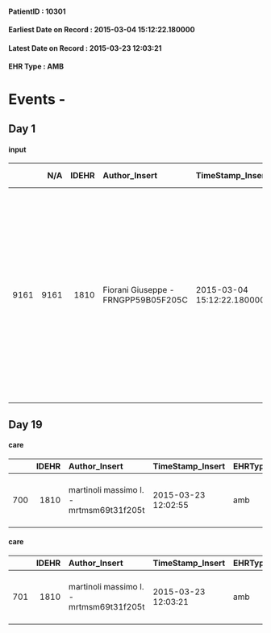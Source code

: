 
#### PatientID : 10301
#### Earliest Date on Record : 2015-03-04 15:12:22.180000
#### Latest Date on Record : 2015-03-23 12:03:21
#### EHR Type : AMB

# Events - 

## Day 1

#### input
|      |    N/A |   IDEHR | Author_Insert                       | TimeStamp_Insert           | EHRType   |   PatientID |   IDDigitalSignDocument | persone_vicine   |   Unnamed: 0_x.1 |   IDANAMNESI_SOCIALE | Patient   | FamigliaAltro   | Paziente_T   | FamigliaAltro_T   |   Non_Rilevabile_x.1 | Note_Non_Rilevabile_x.1   | opt_Problemi   | Note_I                                                                                                                                                                                                                               | chk_contr_sintomi   | chk_competenza                                 | opt_paziente_a   | opt_famiglia_a   | opt_adeguatezza   | opt_paziente_solo   | ds_note_con                                                                                                                                                                                                                              | ds_familiari_coinv   | opt_necessario   | opt_presente   | opt_risorse_ec   | opt_paziente_psi   | opt_Ins_vol   | opt_inv_civile   |   invalidita_perc | Needs               | Domestic partnership           | opt_disponibilita_f   | opt_indennita_acc   | opt_famiglia_psi   | opt_disponibilit_paz   |
|-----:|-------:|--------:|:------------------------------------|:---------------------------|:----------|------------:|------------------------:|:-----------------|-----------------:|---------------------:|:----------|:----------------|:-------------|:------------------|---------------------:|:--------------------------|:---------------|:-------------------------------------------------------------------------------------------------------------------------------------------------------------------------------------------------------------------------------------|:--------------------|:-----------------------------------------------|:-----------------|:-----------------|:------------------|:--------------------|:-----------------------------------------------------------------------------------------------------------------------------------------------------------------------------------------------------------------------------------------|:---------------------|:-----------------|:---------------|:-----------------|:-------------------|:--------------|:-----------------|------------------:|:--------------------|:-------------------------------|:----------------------|:--------------------|:-------------------|:-----------------------|
| 9161 |   9161 |    1810 | Fiorani Giuseppe - FRNGPP59B05F205C | 2015-03-04 15:12:22.180000 | AMB       |       10301 |                   28877 | N/A              |              573 |                  369 | Si#1      | Si#1            | No#0         | Si#1              |                    0 | NR                        | No#0           | Il pz √® stato informato della diagnosi oncologica ma ha scarsa cognizione della gravit√†.Le figlie sono informate della malattia oncologica e della sua progressione;mi sembrano congruenti ad un percorso di sole cure palliative. | controllo sintomi#0 | competenza/capacit√† assistenziale caregiver#0 | Indefinite#2     | Congruenti#1     | Si#1              | No#0                | Il pz vive con la moglie Maria Teresa di aa 83,la quale √® portatrice di 5 by pass AOCO. Dal luned√¨ al venerd√¨ nella fascia oraria 8/16,√® presente una badante. due figlie fuori casa, una delle quali abita nello stesso caseggiato. | la figlia Anna Rosa  | Si#1             | Si#1           | Adeguate#1       | No#0               | No#0          | Si#1             |               100 | Clinici#0;Sociali#1 | Coniuge/Convivente#0;Badante#1 | Si#1                  | Si#1                | No#0               | Si#1                   |


## Day 19

#### care
|     |   IDEHR | Author_Insert                           | TimeStamp_Insert    | EHRType   |   PatientID |   IDGESTIONE_AUSILI |   ds_ncons |   opt_annulla_consegna | dt_Ric_consegna     | dt_ric_cons_forn    | opt_ausilio                                     |
|----:|--------:|:----------------------------------------|:--------------------|:----------|------------:|--------------------:|-----------:|-----------------------:|:--------------------|:--------------------|:------------------------------------------------|
| 700 |    1810 | martinoli massimo l. - mrtmsm69t31f205t | 2015-03-23 12:02:55 | amb       |       10301 |                 543 |      24881 |                      0 | 2015-03-20 00:00:00 | 2015-03-23 00:00:00 | electronic articulated bed with side rails # 14 |

#### care
|     |   IDEHR | Author_Insert                           | TimeStamp_Insert    | EHRType   |   PatientID |   IDGESTIONE_AUSILI |   ds_ncons |   opt_annulla_consegna | dt_Ric_consegna     | dt_ric_cons_forn    | opt_ausilio                             |
|----:|--------:|:----------------------------------------|:--------------------|:----------|------------:|--------------------:|-----------:|-----------------------:|:--------------------|:--------------------|:----------------------------------------|
| 701 |    1810 | martinoli massimo l. - mrtmsm69t31f205t | 2015-03-23 12:03:21 | amb       |       10301 |                 544 |      24881 |                      0 | 2015-03-20 00:00:00 | 2015-03-23 00:00:00 | antid air mattress with compressor # 16 |



